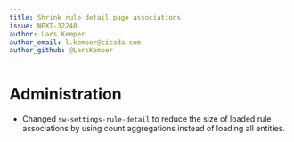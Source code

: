 ```yaml
---
title: Shrink rule detail page associations
issue: NEXT-32248
author: Lars Kemper
author_email: l.kemper@cicada.com
author_github: @LarsKemper
---
```

# Administration
* Changed `sw-settings-rule-detail` to reduce the size of loaded rule associations by using count aggregations instead of loading all entities. 
